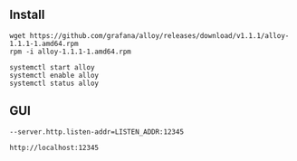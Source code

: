 
## Install

```
wget https://github.com/grafana/alloy/releases/download/v1.1.1/alloy-1.1.1-1.amd64.rpm
rpm -i alloy-1.1.1-1.amd64.rpm
```

```
systemctl start alloy
systemctl enable alloy
systemctl status alloy
```

## GUI

```
--server.http.listen-addr=LISTEN_ADDR:12345
```

```
http://localhost:12345
```
